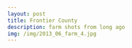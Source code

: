```yaml
---
layout: post
title: Frontier County
description: farm shots from long ago
img: /img/2013_06_farm_4.jpg
---
```



<div class="img_row">
	<img class="col one" src="{{ site.baseurl }}/img/2013_06_farm_1.jpg" alt="" title="example image"/>
	<img class="col one" src="{{ site.baseurl }}/img/2013_06_farm_2.jpg" alt="" title="example image"/>
	<img class="col one" src="{{ site.baseurl }}/img/2013_06_farm_3.jpg" alt="" title="example image"/>
</div>

